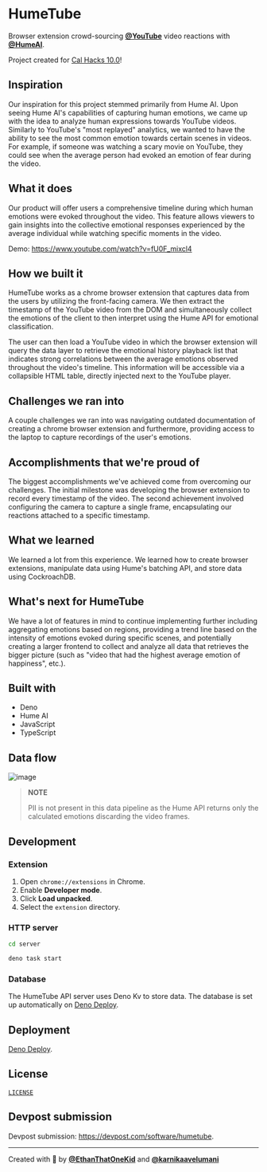 # HumeTube

Browser extension crowd-sourcing [**@YouTube**](https://github.com/youtube)
video reactions with [**@HumeAI**](https://github.com/HumeAI).

Project created for [Cal Hacks 10.0](https://cal-hacks-10.devpost.com/)!

## Inspiration

Our inspiration for this project stemmed primarily from Hume AI. Upon seeing
Hume AI's capabilities of capturing human emotions, we came up with the idea to
analyze human expressions towards YouTube videos. Similarly to YouTube's "most
replayed" analytics, we wanted to have the ability to see the most common
emotion towards certain scenes in videos. For example, if someone was watching a
scary movie on YouTube, they could see when the average person had evoked an
emotion of fear during the video.

## What it does

Our product will offer users a comprehensive timeline during which human
emotions were evoked throughout the video. This feature allows viewers to gain
insights into the collective emotional responses experienced by the average
individual while watching specific moments in the video.

Demo: <https://www.youtube.com/watch?v=fU0F_mixcl4>

## How we built it

HumeTube works as a chrome browser extension that captures data from the users
by utilizing the front-facing camera. We then extract the timestamp of the
YouTube video from the DOM and simultaneously collect the emotions of the client
to then interpret using the Hume API for emotional classification.

The user can then load a YouTube video in which the browser extension will query
the data layer to retrieve the emotional history playback list that indicates
strong correlations between the average emotions observed throughout the video's
timeline. This information will be accessible via a collapsible HTML table,
directly injected next to the YouTube player.

## Challenges we ran into

A couple challenges we ran into was navigating outdated documentation of
creating a chrome browser extension and furthermore, providing access to the
laptop to capture recordings of the user's emotions.

## Accomplishments that we're proud of

The biggest accomplishments we've achieved come from overcoming our challenges.
The initial milestone was developing the browser extension to record every
timestamp of the video. The second achievement involved configuring the camera
to capture a single frame, encapsulating our reactions attached to a specific
timestamp.

## What we learned

We learned a lot from this experience. We learned how to create browser
extensions, manipulate data using Hume's batching API, and store data using
CockroachDB.

## What's next for HumeTube

We have a lot of features in mind to continue implementing further including
aggregating emotions based on regions, providing a trend line based on the
intensity of emotions evoked during specific scenes, and potentially creating a
larger frontend to collect and analyze all data that retrieves the bigger
picture (such as "video that had the highest average emotion of happiness",
etc.).

## Built with

- Deno
- Hume AI
- JavaScript
- TypeScript

## Data flow

![image](https://github.com/EthanThatOneKid/humetube/assets/31261035/76ad08a6-1129-48cb-a034-fc3a42afde8e)

> **NOTE**
>
> PII is not present in this data pipeline as the Hume API returns only the
> calculated emotions discarding the video frames.

## Development

### Extension

1. Open `chrome://extensions` in Chrome.
1. Enable **Developer mode**.
1. Click **Load unpacked**.
1. Select the `extension` directory.

### HTTP server

```sh
cd server
```

```sh
deno task start
```

<!-- TODO: Set up HTTP server for development. -->

### Database

The HumeTube API server uses Deno Kv to store data. The database is set up
automatically on [Deno Deploy](https://deno.com/deploy).

## Deployment

[Deno Deploy](https://deno.com/deploy).

## License

[`LICENSE`](LICENSE)

## Devpost submission

Devpost submission: <https://devpost.com/software/humetube>.

---

Created with 🐻 by [**@EthanThatOneKid**](https://etok.codes/) and
[**@karnikaavelumani**](https://karni.codes/)

